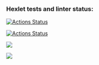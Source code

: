 ### Hexlet tests and linter status:
[![Actions Status](https://github.com/ttehasi/python-project-50/actions/workflows/hexlet-check.yml/badge.svg)](https://github.com/ttehasi/python-project-50/actions)

[![Actions Status](https://github.com/ttehasi/python-project-50/actions/workflows/Test-Coverage.yml/badge.svg)](https://github.com/ttehasi/python-project-50/actions)

<a href="https://codeclimate.com/github/ttehasi/python-project-50/maintainability"><img src="https://api.codeclimate.com/v1/badges/88675eaf4e4ca1e04a88/maintainability" /></a>

<a href="https://codeclimate.com/github/ttehasi/python-project-50/test_coverage"><img src="https://api.codeclimate.com/v1/badges/88675eaf4e4ca1e04a88/test_coverage" /></a>
